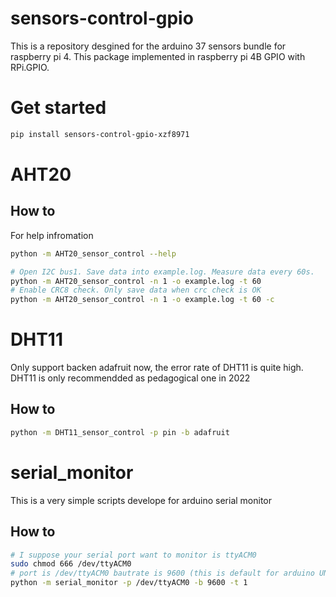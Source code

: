 # sensors-control-gpio
This is a repository desgined for the arduino 37 sensors bundle for raspberry pi 4. This package implemented in raspberry pi 4B GPIO with RPi.GPIO.
# Get started
```bash
pip install sensors-control-gpio-xzf8971
```
# AHT20
## How to
For help infromation
```bash
python -m AHT20_sensor_control --help
```
```bash
# Open I2C bus1. Save data into example.log. Measure data every 60s. 
python -m AHT20_sensor_control -n 1 -o example.log -t 60 
# Enable CRC8 check. Only save data when crc check is OK
python -m AHT20_sensor_control -n 1 -o example.log -t 60 -c
```
# DHT11
Only support backen adafruit now, the error rate of DHT11 is quite high. DHT11 is only recommendded as pedagogical one in 2022
## How to
```bash
python -m DHT11_sensor_control -p pin -b adafruit 
```
# serial_monitor
This is a very simple scripts develope for arduino serial monitor
## How to
```bash
# I suppose your serial port want to monitor is ttyACM0
sudo chmod 666 /dev/ttyACM0
# port is /dev/ttyACM0 bautrate is 9600 (this is default for arduino UNO) timeout is 1s
python -m serial_monitor -p /dev/ttyACM0 -b 9600 -t 1
